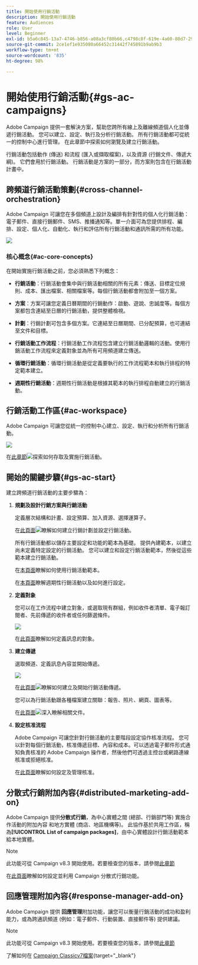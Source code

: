 ```yaml
---
title: 開始使用行銷活動
description: 開始使用行銷活動
feature: Audiences
role: User
level: Beginner
exl-id: b5a6c845-13a7-4746-b856-a08a3cf80b66,c4798c8f-619e-4a60-80d7-29b9e4c61168
source-git-commit: 2ce1ef1e935080a66452c31442f745891b9ab9b3
workflow-type: tm+mt
source-wordcount: '835'
ht-degree: 98%

---
```


# 開始使用行銷活動{#gs-ac-campaigns}

Adobe Campaign 提供一套解決方案，幫助您跨所有線上及離線頻道個人化並傳遞行銷活動。 您可以建立、設定、執行及分析行銷活動。 所有行銷活動都可從統一的控制中心進行管理。 在此章節中探索如何瀏覽及建立行銷活動。

行銷活動包括動作 (傳送) 和流程 (匯入或擷取檔案)，以及資源 (行銷文件、傳遞大綱)。 它們會用於行銷活動。 行銷活動是方案的一部分，而方案則包含在行銷活動計畫中。

## 跨頻道行銷活動策劃{#cross-channel-orchestration}

Adobe Campaign 可讓您在多個頻道上設計及編排有針對性的個人化行銷活動：電子郵件、直接行銷郵件、SMS、推播通知等。單一介面可為您提供排程、編排、設定、個人化、自動化、執行和評估所有行銷活動和通訊所需的所有功能。

![](assets/campaign-tab.png)

### 核心概念{#ac-core-concepts}

在開始實施行銷活動之前，您必須熟悉下列概念：

* **行銷活動**：行銷活動會集中與行銷活動相關的所有元素：傳送、目標定位規則、成本、匯出檔案、相關檔案等。每個行銷活動都會附加至一個方案。

* **方案**：方案可讓您定義日曆期間的行銷動作：啟動、遊說、忠誠度等。每個方案都包含連結至日曆的行銷活動，提供整體檢視。

* **計劃**：行銷計劃可包含多個方案。它連結至日曆期間、已分配預算，也可連結至文件和目標。

* **行銷活動工作流程**：行銷活動工作流程包含建立行銷活動邏輯的活動。使用行銷活動工作流程來定義對象並為所有可用頻道建立傳送。

* **循環行銷活動**：循環行銷活動是從定義要執行的工作流程範本和執行排程的特定範本建立。

* **週期性行銷活動**：週期性行銷活動是根據其範本的執行排程自動建立的行銷活動。

## 行銷活動工作區{#ac-workspace}

Adobe Campaign 可讓您從統一的控制中心建立、設定、執行和分析所有行銷活動。

![](assets/calendar.png)

在[此章節](https://experienceleague.adobe.com/docs/campaign/automation/campaign-orchestration/set-up-campaigns.html?lang=zh-Hant)![](../assets/do-not-localize/book.png)探索如何存取及實施行銷活動。

## 開始的關鍵步驟{#gs-ac-start}

建立跨頻道行銷活動的主要步驟為：

1. **規劃及設計行銷方案與行銷活動**

   定義層次結構和計畫、設定預算、加入資源、選擇運算子。

    在[此頁面](https://experienceleague.adobe.com/docs/campaign/automation/campaign-orchestration/marketing-campaign-create.html?lang=zh-Hant)![](../assets/do-not-localize/book.png)瞭解如何建立行銷計劃並設定行銷活動。

   所有行銷活動都以儲存主要設定和功能的範本為基礎。 提供內建範本，以建立尚未定義特定設定的行銷活動。 您可以建立和設定行銷活動範本，然後從這些範本建立行銷活動。

   在[本頁面](https://experienceleague.adobe.com/docs/campaign/automation/campaign-orchestration/marketing-campaign-templates.html?lang=zh-Hant)瞭解如何使用行銷活動範本。

   在[本頁面](https://experienceleague.adobe.com/docs/campaign/automation/campaign-orchestration/recurring-periodic-campaigns.html?lang=zh-Hant)瞭解週期性行銷活動以及如何進行設定。

1. **定義對象**

   您可以在工作流程中建立對象，或選取現有群組，例如收件者清單、電子報訂閱者、先前傳遞的收件者或任何篩選條件。

   ![](assets/campaign-wf.png)

   在[此頁面](https://experienceleague.adobe.com/docs/campaign/automation/campaign-orchestration/marketing-campaign-target.html?lang=zh-Hant)瞭解如何定義訊息的對象。

1. **建立傳遞**

   選取頻道、定義訊息內容並開始傳遞。

   ![](assets/campaign-dashboard.png)

   在[此頁面](https://experienceleague.adobe.com/docs/campaign/automation/campaign-orchestration/marketing-campaign-deliveries.html?lang=zh-Hant)![](../assets/do-not-localize/book.png)瞭解如何建立及開始行銷活動傳遞。

   您可以為行銷活動跟各種檔案建立關聯：報告、照片、網頁、圖表等。

   在[此頁面](https://experienceleague.adobe.com/docs/campaign/automation/campaign-orchestration/marketing-campaign-assets.html?lang=zh-Hant)![](../assets/do-not-localize/book.png)深入瞭解相關文件。

1. **設定核准流程**

   Adobe Campaign 可讓您針對行銷活動的主要階段設定協作核准流程。 您可以針對每個行銷活動，核准傳遞目標、內容和成本。可以透過電子郵件形式通知負責核准的 Adobe Campaign 操作者，然後他們可透過主控台或網路連線核准或拒絕核准。

   在[此頁面](https://experienceleague.adobe.com/docs/campaign/automation/campaign-orchestration/marketing-campaign-approval.html?html?lang=zh-Hant#campaign-orchestration)瞭解如何設定及管理核准。


## 分散式行銷附加內容{#distributed-marketing-add-on}

Adobe Campaign 提供&#x200B;**分散式行銷**，為中心實體之間 (總部、行銷部門等) 實施合作活動的附加內容 和地方實體 (商店、地區機構等)。 此協作基於共用工作區，稱為&#x200B;**[!UICONTROL List of campaign packages]**，由中心實體設計行銷活動範本給本地實體。

>[!NOTE]
>
>此功能可從 Campaign v8.3 開始使用。若要檢查您的版本，請參閱[此章節](compatibility-matrix.md#how-to-check-your-campaign-version-and-buildversion)

在[此頁面](https://experienceleague.adobe.com/docs/campaign/automation/distributed-marketing/about-distributed-marketing.html?lang=zh-Hant)瞭解如何設定並利用 Campaign 分散式行銷功能。

## 回應管理附加內容{#response-manager-add-on}

Adobe Campaign 提供 **回應管理**&#x200B;附加功能，讓您可以衡量行銷活動的成功和盈利能力，或為跨通訊頻道 (例如：電子郵件、行動裝置、直接郵件等) 提供建議。

>[!NOTE]
>
>此功能可從 Campaign v8.3 開始使用。若要檢查您的版本，請參閱[此章節](compatibility-matrix.md#how-to-check-your-campaign-version-and-buildversion)

[](../assets/do-not-localize/book.png) 了解如何在 [Campaign Classicv7檔案](https://experienceleague.adobe.com/docs/campaign-classic/using/response-manager/about-response-manager.html?lang=zh-Hant){target="_blank"}

